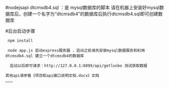 #nodejsapi
dtcmsdb4.sql ：是 mysql数据库的脚本
请在机器上安装好mysql数据库后，创建一个名字为“dtcmsdb4”的数据库后执行dtcmsdb4.sql即可创建数据库

#后台启动步骤
```
 npm install

 node app.js 启动express服务器 ，启动之前请先安装mysql数据服务和利用dtcmsdb4.sql 建立一个dtcmsdb4的数据库

  启动以后即可请求：http://127.0.0.1:8899/api/getlunbo 测试获取数据

其他api请参看《项目和api接口说明文档.docx》文档
。。。。